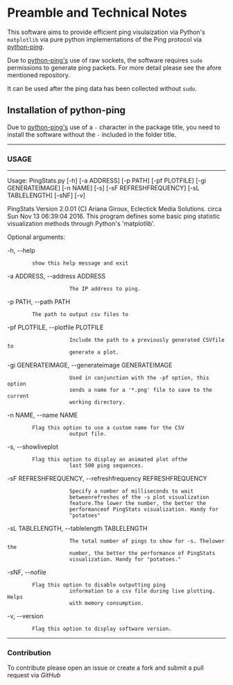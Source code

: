 # Preamble and Technical Notes

This software aims to provide efficient ping visulaization via Python's
`matplotlib` via pure python implementations of the Ping protocol via
[python-ping](https://github.com/l4m3rx/python-ping).

Due to [python-ping's](https://github.com/l4m3rx/python-ping) use of raw
sockets, the software requires `sudo` permissions to generate ping packets. For
more detail please see the afore mentioned repository.

It can be used after the ping data has been collected without `sudo`.

## Installation of python-ping

Due to [python-ping's](https://github.com/l4m3rx/python-ping) use of a `-`
character in the package title, you need to install the software without the
`-` included in the folder title. 

--- 

### USAGE

---

Usage: PingStats.py [-h] [-a ADDRESS] [-p PATH] [-pf PLOTFILE]
                    [-gi GENERATEIMAGE] [-n NAME] [-s] [-sF REFRESHFREQUENCY]
                    [-sL TABLELENGTH] [-sNF] [-v]


PingStats Version 2.0.01 (C) Ariana Giroux, Eclectick Media Solutions. circa
Sun Nov 13 06:39:04 2016. This program defines some basic ping statistic
visualization methods through Python's 'matplotlib'.


Optional arguments:

  -h, --help            

			show this help message and exit

  -a ADDRESS, --address ADDRESS

                        The IP address to ping.

  -p PATH, --path PATH  

			The path to output csv files to

  -pf PLOTFILE, --plotfile PLOTFILE

                        Include the path to a previously generated CSVfile to
                        generate a plot.

  -gi GENERATEIMAGE, --generateimage GENERATEIMAGE

                        Used in conjunction with the -pf option, this option
                        sends a name for a '*.png' file to save to the current
                        working directory.

  -n NAME, --name NAME 

			Flag this option to use a custom name for the CSV
                        output file.

  -s, --showliveplot    

			Flag this option to display an animated plot ofthe
                        last 500 ping sequences.

  -sF REFRESHFREQUENCY, --refreshfrequency REFRESHFREQUENCY

                        Specify a number of milliseconds to wait
                        betweenrefreshes of the -s plot visualization
                        feature.The lower the number, the better the
                        performanceof PingStats visualization. Handy for
                        "potatoes"

  -sL TABLELENGTH, --tablelength TABLELENGTH

                        The total number of pings to show for -s. Thelower the
                        number, the better the performance of PingStats
                        visualization. Handy for "potatoes."

  -sNF, --nofile        

			Flag this option to disable outputting ping
                        information to a csv file during live plotting. Helps
                        with memory consumption.

  -v, --version         

			Flag this option to display software version.

---

### Contribution

To contribute please open an issue or create a fork and submit a pull request
via *GitHub*
